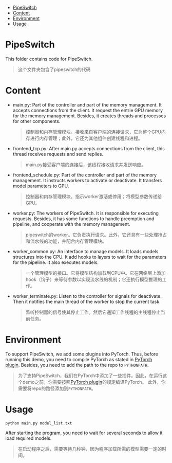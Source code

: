 <!-- TOC -->

- [PipeSwitch](#pipeswitch)
- [Content](#content)
- [Environment](#environment)
- [Usage](#usage)

<!-- /TOC -->
# PipeSwitch
This folder contains code for PipeSwitch.
> 这个文件夹包含了pipeswitch的代码
# Content 
- main.py: Part of the controller and part of the memory management. It accepts connections from the client. It request the entrie GPU memory for the memory management. Besides, it creates threads and processes for other components.
  > 控制器和内存管理模块。接收来自客户端的连接请求，它为整个GPU内存进行内存管理；此外，它还为其他组件创建线程和进程。
- frontend_tcp.py: After main.py accepts connections from the client, this thread receives requests and send replies.
  > main.py接受客户端的连接后，该线程接收请求并发送响应。
- frontend_schedule.py: Part of the controller and part of the memory management. It instructs workers to activate or deactivate. It transfers model parameters to GPU.
  > 控制器和内存管理模块。指示worker激活或停用；将模型参数传递给GPU。
- worker.py: The workers of PipeSwitch. It is responsible for executing requests. Besides, it has some functions to handle preemption and pipeline, and cooperate with the memory management.
  > pipeswitch的worker。它负责执行请求。此外，它还具有一些处理抢占和流水线的功能，并配合内存管理模块。
- worker_common.py: An interface to manage models. It loads models structures into the CPU. It add hooks to layers to wait for the parameters for the pipeline. It also executes models.
  > 一个管理模型的接口。它将模型结构加载到CPU中。它在网络层上添加hook（钩子）来等待参数以实现流水线的机制；它还执行模型推理的工作。
- worker_terminate.py: Listen to the controller for signals for deactivate. Then it notifies the main thread of the worker to stop the current task.
  > 监听控制器的信号使其停止工作。然后它通知工作线程的主线程停止当前任务。

# Environment
To support PipeSwitch, we add some plugins into PyTorch. Thus, before running this demo, you need to compile PyTorch as stated in [PyTorch plugin](https://github.com/netx-repo/PipeSwitch/tree/main/pytorch_plugin).
Besides, you need to add the path to the repo to `PYTHONPATH`.
> 为了支持PipeSwitch，我们在PyTorch中添加了一些插件。因此，在运行这个demo之前，你需要按照[PyTorch plugin](https://github.com/netx-repo/PipeSwitch/tree/main/pytorch_plugin)的规定编译PyTorch。
此外，你需要将repo的路径添加到```PYTHONPATH```。
# Usage
```
python main.py model_list.txt
```
After starting the program, you need to wait for several seconds to allow it load required models.
> 在启动程序之后，需要等待几秒钟，因为程序加载所需的模型需要一定的时间。